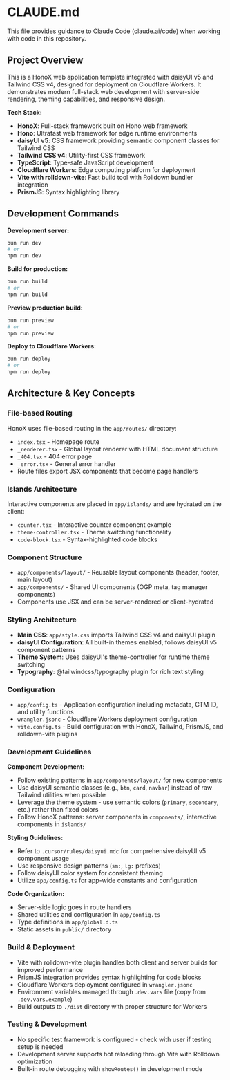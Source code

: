 # CLAUDE.md

This file provides guidance to Claude Code (claude.ai/code) when working with code in this repository.

## Project Overview

This is a HonoX web application template integrated with daisyUI v5 and Tailwind CSS v4, designed for deployment on Cloudflare Workers. It demonstrates modern full-stack web development with server-side rendering, theming capabilities, and responsive design.

**Tech Stack:**
- **HonoX**: Full-stack framework built on Hono web framework
- **Hono**: Ultrafast web framework for edge runtime environments
- **daisyUI v5**: CSS framework providing semantic component classes for Tailwind CSS
- **Tailwind CSS v4**: Utility-first CSS framework
- **TypeScript**: Type-safe JavaScript development
- **Cloudflare Workers**: Edge computing platform for deployment
- **Vite with rolldown-vite**: Fast build tool with Rolldown bundler integration
- **PrismJS**: Syntax highlighting library

## Development Commands

**Development server:**
```bash
bun run dev
# or
npm run dev
```

**Build for production:**
```bash
bun run build
# or
npm run build
```

**Preview production build:**
```bash
bun run preview
# or
npm run preview
```

**Deploy to Cloudflare Workers:**
```bash
bun run deploy
# or
npm run deploy
```

## Architecture & Key Concepts

### File-based Routing
HonoX uses file-based routing in the `app/routes/` directory:
- `index.tsx` - Homepage route
- `_renderer.tsx` - Global layout renderer with HTML document structure
- `_404.tsx` - 404 error page
- `_error.tsx` - General error handler
- Route files export JSX components that become page handlers

### Islands Architecture
Interactive components are placed in `app/islands/` and are hydrated on the client:
- `counter.tsx` - Interactive counter component example
- `theme-controller.tsx` - Theme switching functionality
- `code-block.tsx` - Syntax-highlighted code blocks

### Component Structure
- `app/components/layout/` - Reusable layout components (header, footer, main layout)
- `app/components/` - Shared UI components (OGP meta, tag manager components)
- Components use JSX and can be server-rendered or client-hydrated

### Styling Architecture
- **Main CSS**: `app/style.css` imports Tailwind CSS v4 and daisyUI plugin
- **daisyUI Configuration**: All built-in themes enabled, follows daisyUI v5 component patterns
- **Theme System**: Uses daisyUI's theme-controller for runtime theme switching
- **Typography**: @tailwindcss/typography plugin for rich text styling

### Configuration
- `app/config.ts` - Application configuration including metadata, GTM ID, and utility functions
- `wrangler.jsonc` - Cloudflare Workers deployment configuration
- `vite.config.ts` - Build configuration with HonoX, Tailwind, PrismJS, and rolldown-vite plugins

### Development Guidelines

**Component Development:**
- Follow existing patterns in `app/components/layout/` for new components
- Use daisyUI semantic classes (e.g., `btn`, `card`, `navbar`) instead of raw Tailwind utilities when possible
- Leverage the theme system - use semantic colors (`primary`, `secondary`, etc.) rather than fixed colors
- Follow HonoX patterns: server components in `components/`, interactive components in `islands/`

**Styling Guidelines:**
- Refer to `.cursor/rules/daisyui.mdc` for comprehensive daisyUI v5 component usage
- Use responsive design patterns (`sm:`, `lg:` prefixes)
- Follow daisyUI color system for consistent theming
- Utilize `app/config.ts` for app-wide constants and configuration

**Code Organization:**
- Server-side logic goes in route handlers
- Shared utilities and configuration in `app/config.ts`
- Type definitions in `app/global.d.ts`
- Static assets in `public/` directory

### Build & Deployment
- Vite with rolldown-vite plugin handles both client and server builds for improved performance
- PrismJS integration provides syntax highlighting for code blocks
- Cloudflare Workers deployment configured in `wrangler.jsonc`
- Environment variables managed through `.dev.vars` file (copy from `.dev.vars.example`)
- Build outputs to `./dist` directory with proper structure for Workers

### Testing & Development
- No specific test framework is configured - check with user if testing setup is needed
- Development server supports hot reloading through Vite with Rolldown optimization
- Built-in route debugging with `showRoutes()` in development mode